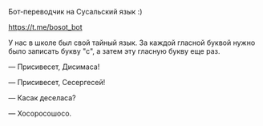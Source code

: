 Бот-переводчик на Сусальский язык :)

https://t.me/bosot_bot

У нас в школе был свой тайный язык. За каждой гласной буквой нужно было записать букву "с", а затем эту гласную букву еще раз.

— Присивесет, Дисимаса!

— Присивесет, Сесергесей!

— Касак деселаса?

— Хосоросошосо.
